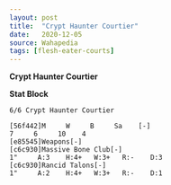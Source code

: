 ```yaml
---
layout: post
title:  "Crypt Haunter Courtier"
date:   2020-12-05
source: Wahapedia
tags: [flesh-eater-courts]
---
```


**Crypt Haunter Courtier**

**Stat Block**
```
6/6 Crypt Haunter Courtier
```

```
[56f442]M     W     B     Sa    [-]
7     6     10    4     
[e85545]Weapons[-]
[c6c930]Massive Bone Club[-]
1"     A:3    H:4+   W:3+   R:-    D:3   
[c6c930]Rancid Talons[-]
1"     A:2    H:4+   W:3+   R:-    D:1   
```


